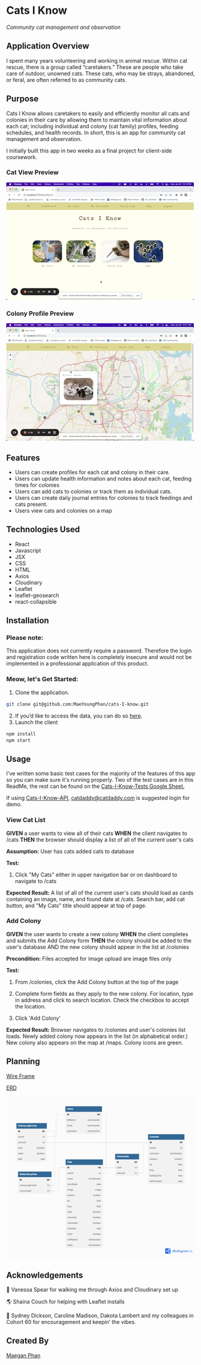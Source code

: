 # Cats I Know

*Community cat management and observation*

## Application Overview

I spent many years volunteering and working in animal rescue. Within cat rescue, there is a group called “caretakers.” These are people who take care of outdoor, unowned cats. These cats, who may be strays, abandoned, or feral, are often referred to as community cats.

## Purpose

Cats I Know allows caretakers to easily and efficiently monitor all cats and colonies in their care by allowing them to maintain vital information about each cat; including individual and colony (cat family) profiles, feeding schedules, and health records. In short, this is an app for community cat management and observation.

I initially built this app in two weeks as a final project for client-side coursework.

### Cat View Preview

![Cat View](https://github.com/MaeYoungPhan/cats-I-know/blob/main/CatsView.gif)

### Colony Profile Preview

![Colony View](https://github.com/MaeYoungPhan/cats-I-know/blob/main/ColonyView.gif)

## Features
* Users can create profiles for each cat and colony in their care.
* Users can update health information and notes about each cat, feeding times for colonies
* Users can add cats to colonies or track them as individual cats.
* Users can create daily journal entries for colonies to track feedings and cats present.
* Users view cats and colonies on a map

## Technologies Used

* React
* Javascript
* JSX
* CSS
* HTML
* Axios
* Cloudinary
* Leaflet
* leaflet-geosearch
* react-collapsible

## Installation

### Please note: 

This application does not currently require a password. Therefore the login and registration code written here is completely insecure and would not be implemented in a professional application of this product.

### Meow, let's Get Started: 

1. Clone the application.

```bash
git clone git@github.com:MaeYoungPhan/cats-I-know.git
```
2. If you’d like to access the data, you can do so [here](https://github.com/MaeYoungPhan/cats-I-know-api).
3. Launch the client
```bash
npm install
npm start
```

## Usage

I've written some basic test cases for the majority of the features of this app so you can make sure it's running properly. Two of the test cases are in this ReadMe, the rest can be found on the [Cats-I-Know-Tests Google Sheet.](https://docs.google.com/spreadsheets/d/1t8xkmpIjSax2Wn_f-KMAi_1d2yVX6Fm0FQsBOnCfxRE/edit?usp=sharing)

If using [Cats-I-Know-API](https://github.com/MaeYoungPhan/cats-I-know-api), catdaddy@catdaddy.com is suggested login for demo.

### View Cat List	
**GIVEN** a user wants to view all of their cats 
**WHEN** the client navigates to /cats 
**THEN** the browser should display a list of all of the current user's cats	

**Assumption:** User has cats added cats to database		

**Test:** 
1. Click "My Cats" either in upper navigation bar or on dashboard to navigate to /cats	

**Expected Result:** A list of all of the current user's cats should load as cards containing an image, name, and found date at /cats. Search bar, add cat button, and "My Cats" title should appear at top of page.

### Add Colony
**GIVEN** the user wants to create a new colony 
**WHEN** the client completes and submits the Add Colony form 
**THEN** the colony should be added to the user's database AND the new colony should appear in the list at /colonies

**Precondition:** Files accepted for image upload are image files only

**Test:** 
1. From /colonies, click the Add Colony button at the top of the page

2. Complete form fields as they apply to the new colony. For location, type in address and click to search location. Check the checkbox to accept the location.

3. Click 'Add Colony'

**Expected Result:** Browser navigates to /colonies and user's colonies list loads. Newly added colony now appears in the list (in alphabetical order.) New colony also appears on the map at /maps. Colony icons are green.

## Planning

[Wire Frame](https://miro.com/app/board/uXjVP-jm5D4=/?share_link_id=884827418866)

[ERD](https://dbdiagram.io/d/6387742ebae3ed7c4543d7f0)

![](https://github.com/MaeYoungPhan/cats-I-know/blob/main/CatsIKnow.png)

## Acknowledgements

📸 Vanessa Spear for walking me through Axios and Cloudinary set up

🌎 Shaina Couch for helping with Leaflet installs

🐐 Sydney Dickson, Caroline Madison, Dakota Lambert and my colleagues in Cohort 60 for encouragement and keepin’ the vibes. 

## Created By

[Maegan Phan](https://www.linkedin.com/in/maeyoungphan/)
